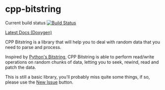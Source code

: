 cpp-bitstring
=============

Current build status [![Build Status](https://travis-ci.org/alexandernst/cpp-bitstring.svg?branch=master)](https://travis-ci.org/alexandernst/cpp-bitstring)

[Latest Docs (Doxygen)](http://alexandernst.github.io/cpp-bitstring)


CPP Bitstring is a library that will help you to deal with random data that you need to parse and process.

Inspired by [Python's Bitstring](https://code.google.com/p/python-bitstring/), CPP Bitstring is able to perform
read/write operations on random chunks of data, letting you to seek, rewind, read and patch the data.

This is still a basic library, you'll probably miss quite some things, if so, please use the [New Issue](https://github.com/alexandernst/cpp-bitstring/issues/new) button.